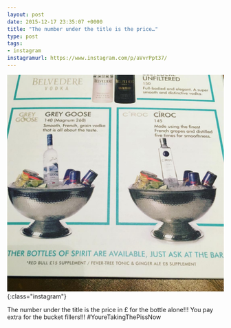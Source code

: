 ```yaml
---
layout: post
date: 2015-12-17 23:35:07 +0000
title: "The number under the title is the price…"
type: post
tags:
- instagram
instagramurl: https://www.instagram.com/p/aVvrPpt37/
---
```


![Instagram - aVvrPpt37](/assets/aVvrPpt37.jpg){:class="instagram"}

The number under the title is the price in £ for the bottle alone!!! You pay extra for the bucket fillers!!! #YoureTakingThePissNow
